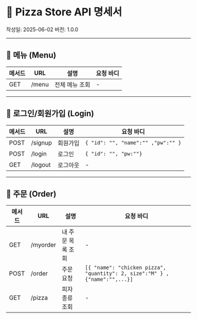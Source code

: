 # 🍕 Pizza Store API 명세서

작성일: 2025-06-02
버전: 1.0.0  

---

## 📂 메뉴 (Menu)

| 메서드 | URL      | 설명           | 요청 바디 |
|--------|----------|----------------|-----------|
| GET    | /menu    | 전체 메뉴 조회 | -         | 

---

## 👤 로그인/회원가입 (Login)

| 메서드 | URL       | 설명             | 요청 바디                |
|--------|-----------|-----------------|---------------------------|
| POST   | /signup   | 회원가입         | `{ "id": "", "name":"" ,"pw":"" }`    | 
| POST   | /login    | 로그인           | `{ "id": "", "pw:""}`    | 
| GET   | /logout    | 로그아웃         | -                         |

---

## 🛒 주문 (Order)

| 메서드 | URL        | 설명              | 요청 바디                     | 
|--------|------------|------------------|-----------------------------|
| GET    | /myorder   | 내 주문 목록 조회  | -                             | 
| POST   | /order     | 주문 요청         | `[{ "name": "chicken pizza", "quantity": 2, size":"M" } , {"name":"",...}]`| 
| GET    | /pizza     | 피자 종류 조회     | -                             | 
